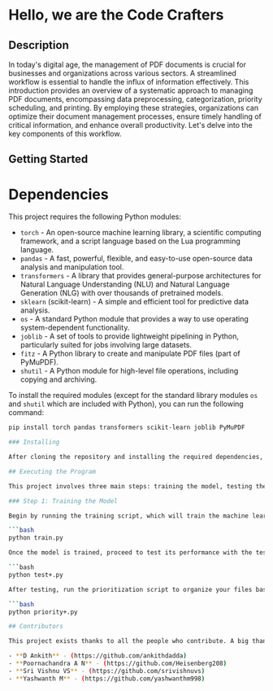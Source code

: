 # Hello, we are the Code Crafters

## Description

In today's digital age, the management of PDF documents is crucial for businesses and organizations across various sectors. A streamlined workflow is essential to handle the influx of information effectively. This introduction provides an overview of a systematic approach to managing PDF documents, encompassing data preprocessing, categorization, priority scheduling, and printing. By employing these strategies, organizations can optimize their document management processes, ensure timely handling of critical information, and enhance overall productivity. Let's delve into the key components of this workflow.

## Getting Started

# Dependencies

This project requires the following Python modules:

- `torch` - An open-source machine learning library, a scientific computing framework, and a script language based on the Lua programming language.
- `pandas` - A fast, powerful, flexible, and easy-to-use open-source data analysis and manipulation tool.
- `transformers` - A library that provides general-purpose architectures for Natural Language Understanding (NLU) and Natural Language Generation (NLG) with over thousands of pretrained models.
- `sklearn` (scikit-learn) - A simple and efficient tool for predictive data analysis.
- `os` - A standard Python module that provides a way to use operating system-dependent functionality.
- `joblib` - A set of tools to provide lightweight pipelining in Python, particularly suited for jobs involving large datasets.
- `fitz` - A Python library to create and manipulate PDF files (part of PyMuPDF).
- `shutil` - A Python module for high-level file operations, including copying and archiving.

To install the required modules (except for the standard library modules `os` and `shutil` which are included with Python), you can run the following command:

```bash
pip install torch pandas transformers scikit-learn joblib PyMuPDF

### Installing

After cloning the repository and installing the required dependencies, you may need to make modifications to the file paths.

## Executing the Program

This project involves three main steps: training the model, testing the model, and prioritizing files to printer based on the assigned priority. Follow these steps in order to ensure the system functions correctly:

### Step 1: Training the Model

Begin by running the training script, which will train the machine learning model on your dataset.

```bash
python train.py

Once the model is trained, proceed to test its performance with the testing script.

```bash
python test+.py

After testing, run the prioritization script to organize your files based on the priority assigned by the model.

```bash
python priority+.py

## Contributors

This project exists thanks to all the people who contribute. A big thank you to:

- **D Ankith** - (https://github.com/ankithdadda)
- **Poornachandra A N** - (https://github.com/Heisenberg208)
- **Sri Vishnu VS** - (https://github.com/srivishnuvs)
- **Yashwanth M** - (https://github.com/yashwanthm998)

